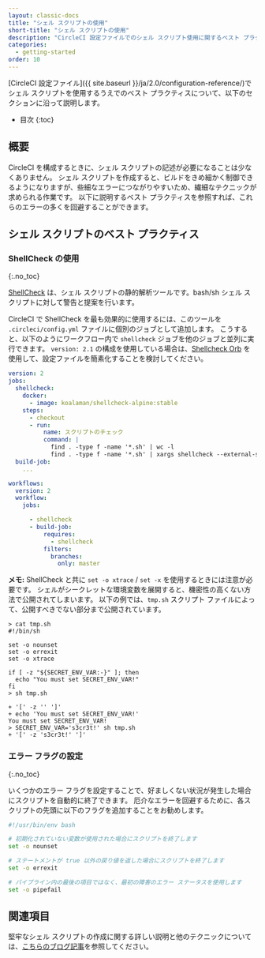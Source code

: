 ```yaml
---
layout: classic-docs
title: "シェル スクリプトの使用"
short-title: "シェル スクリプトの使用"
description: "CircleCI 設定ファイルでのシェル スクリプト使用に関するベスト プラクティス"
categories:
  - getting-started
order: 10
---
```


[CircleCI 設定ファイル]({{ site.baseurl }}/ja/2.0/configuration-reference/)でシェル スクリプトを使用するうえでのベスト プラクティスについて、以下のセクションに沿って説明します。

+ 目次
{:toc}

## 概要

CircleCI を構成するときに、シェル スクリプトの記述が必要になることは少なくありません。 シェル スクリプトを作成すると、ビルドをきめ細かく制御できるようになりますが、些細なエラーにつながりやすいため、繊細なテクニックが求められる作業です。 以下に説明するベスト プラクティスを参照すれば、これらのエラーの多くを回避することができます。

## シェル スクリプトのベスト プラクティス

### ShellCheck の使用
{:.no_toc}

[ShellCheck](https://github.com/koalaman/shellcheck) は、シェル スクリプトの静的解析ツールです。bash/sh シェル スクリプトに対して警告と提案を行います。

CircleCI で ShellCheck を最も効果的に使用するには、このツールを `.circleci/config.yml` ファイルに個別のジョブとして追加します。 こうすると、以下のようにワークフロー内で `shellcheck` ジョブを他のジョブと並列に実行できます。 `version: 2.1` の構成を使用している場合は、[Shellcheck Orb](https://circleci.com/developer/orbs/orb/circleci/shellcheck#usage-shellcheck-workflow) を使用して、設定ファイルを簡素化することを検討してください。

```yaml
version: 2
jobs:
  shellcheck:
    docker:
      - image: koalaman/shellcheck-alpine:stable
    steps:
      - checkout
      - run:
          name: スクリプトのチェック
          command: |
            find . -type f -name '*.sh' | wc -l
            find . -type f -name '*.sh' | xargs shellcheck --external-sources
  build-job:
    ...

workflows:
  version: 2
  workflow:
    jobs:

      - shellcheck
      - build-job:
          requires:
            - shellcheck
          filters:
            branches:
              only: master
```

**メモ:** ShellCheck と共に `set -o xtrace` / `set -x` を使用するときには注意が必要です。 シェルがシークレットな環境変数を展開すると、機密性の高くない方法で公開されてしまいます。 以下の例では、`tmp.sh` スクリプト ファイルによって、公開すべきでない部分まで公開されています。

    > cat tmp.sh
    #!/bin/sh
    
    set -o nounset
    set -o errexit
    set -o xtrace
    
    if [ -z "${SECRET_ENV_VAR:-}" ]; then
      echo "You must set SECRET_ENV_VAR!"
    fi
    > sh tmp.sh
    
    + '[' -z '' ']'
    + echo 'You must set SECRET_ENV_VAR!'
    You must set SECRET_ENV_VAR!
    > SECRET_ENV_VAR='s3cr3t!' sh tmp.sh
    + '[' -z 's3cr3t!' ']'
    

### エラー フラグの設定
{:.no_toc}

いくつかのエラー フラグを設定することで、好ましくない状況が発生した場合にスクリプトを自動的に終了できます。 厄介なエラーを回避するために、各スクリプトの先頭に以下のフラグを追加することをお勧めします。

```bash
#!/usr/bin/env bash

# 初期化されていない変数が使用された場合にスクリプトを終了します
set -o nounset

# ステートメントが true 以外の戻り値を返した場合にスクリプトを終了します
set -o errexit

# パイプライン内の最後の項目ではなく、最初の障害のエラー ステータスを使用します
set -o pipefail
```

## 関連項目

堅牢なシェル スクリプトの作成に関する詳しい説明と他のテクニックについては、[こちらのブログ記事](https://www.davidpashley.com/articles/writing-robust-shell-scripts)を参照してください。
